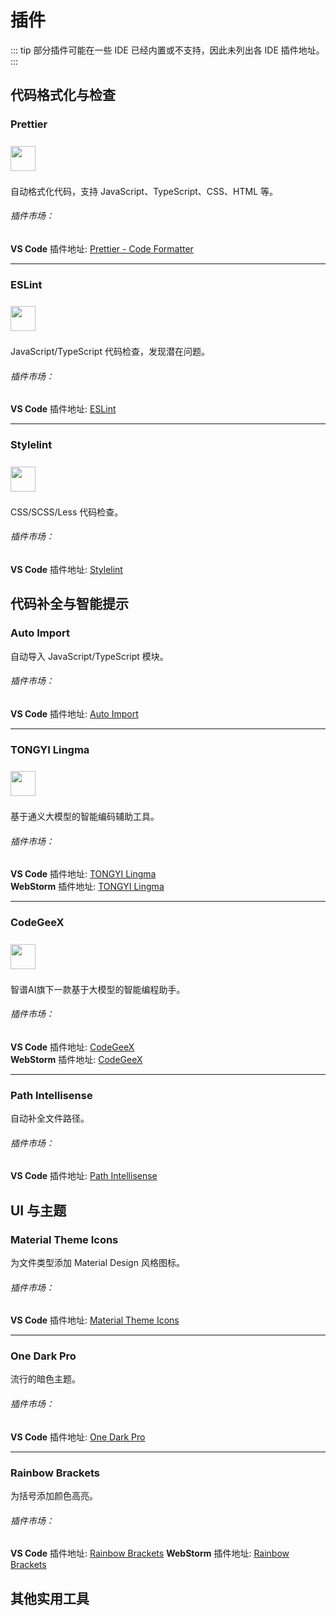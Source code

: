 # 插件

::: tip
部分插件可能在一些 IDE 已经内置或不支持，因此未列出各 IDE 插件地址。
:::

## 代码格式化与检查

### Prettier

<img src="https://plugins.jetbrains.com/files/10456/654849/icon/pluginIcon.svg" style="width: 40px;margin:8px 0" >

自动格式化代码，支持 JavaScript、TypeScript、CSS、HTML 等。

###### 插件市场：
**VS Code** 插件地址: [Prettier - Code Formatter](https://marketplace.visualstudio.com/items?itemName=esbenp.prettier-vscode)  

---

### ESLint

<img src="https://plugins.jetbrains.com/files/7494/62399/icon/pluginIcon.svg" style="width: 40px;margin:8px 0" >

JavaScript/TypeScript 代码检查，发现潜在问题。
###### 插件市场：
**VS Code** 插件地址: [ESLint](https://marketplace.visualstudio.com/items?itemName=dbaeumer.vscode-eslint)

---

### Stylelint

<img src="https://stylelint.gallerycdn.vsassets.io/extensions/stylelint/vscode-stylelint/1.4.0/1711634228679/Microsoft.VisualStudio.Services.Icons.Default" style="width: 40px;margin:8px 0" >

CSS/SCSS/Less 代码检查。
###### 插件市场：
**VS Code** 插件地址: [Stylelint](https://marketplace.visualstudio.com/items?itemName=stylelint.vscode-stylelint)



## 代码补全与智能提示

### Auto Import

自动导入 JavaScript/TypeScript 模块。
###### 插件市场：
**VS Code** 插件地址: [Auto Import](https://marketplace.visualstudio.com/items?itemName=steoates.autoimport)

---

### TONGYI Lingma

<img src="https://plugins.jetbrains.com/files/17809/659752/icon/pluginIcon.svg" style="width: 40px;margin:8px 0" >

基于通义大模型的智能编码辅助工具。
###### 插件市场：
**VS Code** 插件地址: [TONGYI Lingma](https://marketplace.visualstudio.com/items?itemName=Alibaba-Cloud.tongyi-lingma)  
**WebStorm** 插件地址: [TONGYI Lingma](https://plugins.jetbrains.com/plugin/17809-tongyi-lingma--your-ai-coding-assistant-type-less-code-more-)

---

### CodeGeeX

<img src="https://plugins.jetbrains.com/files/20587/650180/icon/pluginIcon.svg" style="width: 40px;margin:8px 0" >

智谱AI旗下一款基于大模型的智能编程助手。
###### 插件市场：
**VS Code** 插件地址: [CodeGeeX](https://marketplace.visualstudio.com/items?itemName=aminer.codegeex)  
**WebStorm** 插件地址: [CodeGeeX](https://plugins.jetbrains.com/plugin/20587-codegeex-ai-coding-assistant)

---

### Path Intellisense

自动补全文件路径。
###### 插件市场：
**VS Code** 插件地址: [Path Intellisense](https://marketplace.visualstudio.com/items?itemName=christian-kohler.path-intellisense)




## UI 与主题

### Material Theme Icons
为文件类型添加 Material Design 风格图标。
###### 插件市场：
**VS Code** 插件地址: [Material Theme Icons](https://marketplace.visualstudio.com/items?itemName=Equinusocio.vsc-material-theme-icons)

---

### One Dark Pro
流行的暗色主题。
###### 插件市场：
**VS Code** 插件地址: [One Dark Pro](https://marketplace.visualstudio.com/items?itemName=zhuangtongfa.Material-theme)

---

### Rainbow Brackets
为括号添加颜色高亮。
###### 插件市场：
**VS Code** 插件地址: [Rainbow Brackets](https://marketplace.visualstudio.com/items?itemName=tal7aouy.rainbow-bracket)
**WebStorm** 插件地址: [Rainbow Brackets](https://plugins.jetbrains.com/plugin/10080-rainbow-brackets)


## 其他实用工具


